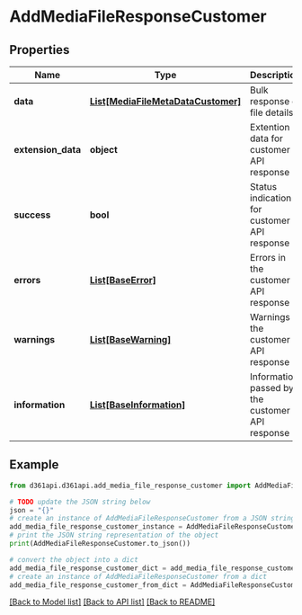 # AddMediaFileResponseCustomer


## Properties

Name | Type | Description | Notes
------------ | ------------- | ------------- | -------------
**data** | [**List[MediaFileMetaDataCustomer]**](MediaFileMetaDataCustomer.md) | Bulk response of file details | [optional] 
**extension_data** | **object** | Extention data for customer API response | [optional] 
**success** | **bool** | Status indication for customer API response | [optional] 
**errors** | [**List[BaseError]**](BaseError.md) | Errors in the customer API response | [optional] 
**warnings** | [**List[BaseWarning]**](BaseWarning.md) | Warnings in the customer API response | [optional] 
**information** | [**List[BaseInformation]**](BaseInformation.md) | Information passed by the customer API response | [optional] 

## Example

```python
from d361api.d361api.add_media_file_response_customer import AddMediaFileResponseCustomer

# TODO update the JSON string below
json = "{}"
# create an instance of AddMediaFileResponseCustomer from a JSON string
add_media_file_response_customer_instance = AddMediaFileResponseCustomer.from_json(json)
# print the JSON string representation of the object
print(AddMediaFileResponseCustomer.to_json())

# convert the object into a dict
add_media_file_response_customer_dict = add_media_file_response_customer_instance.to_dict()
# create an instance of AddMediaFileResponseCustomer from a dict
add_media_file_response_customer_from_dict = AddMediaFileResponseCustomer.from_dict(add_media_file_response_customer_dict)
```
[[Back to Model list]](../README.md#documentation-for-models) [[Back to API list]](../README.md#documentation-for-api-endpoints) [[Back to README]](../README.md)


